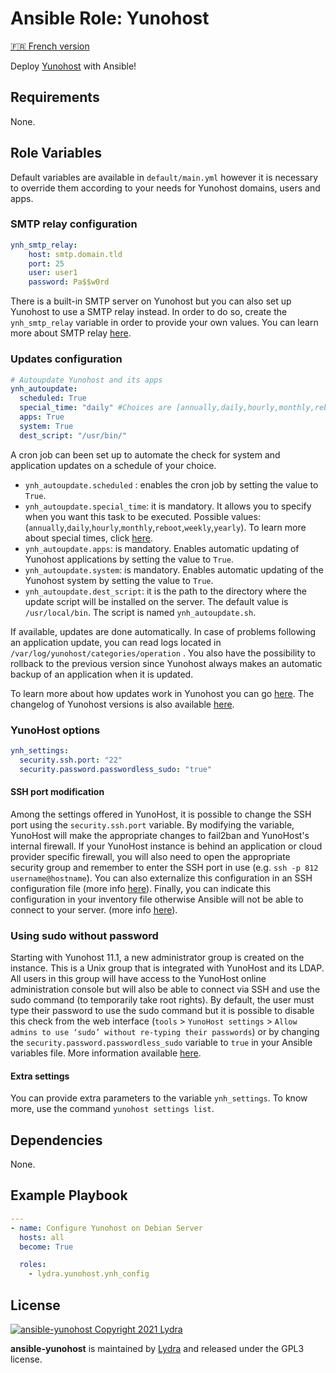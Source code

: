 # Ansible Role: Yunohost

[🇫🇷 French version](README-FR.md)

Deploy [Yunohost](https://yunohost.org/#/) with Ansible!

## Requirements

None.

## Role Variables

Default variables are available in `default/main.yml` however it is necessary to override them according to your needs for Yunohost domains, users and apps.

### SMTP relay configuration

```yml
ynh_smtp_relay:
    host: smtp.domain.tld
    port: 25
    user: user1
    password: Pa$$w0rd
```

There is a built-in SMTP server on Yunohost but you can also set up Yunohost to use a SMTP relay instead.
In order to do so, create the `ynh_smtp_relay` variable in order to provide your own values. You can learn more about SMTP relay [here](https://yunohost.org/en/administrate/specific_use_cases/email_relay).

### Updates configuration

```yml
# Autoupdate Yunohost and its apps
ynh_autoupdate:
  scheduled: True
  special_time: "daily" #Choices are [annually,daily,hourly,monthly,reboot,weekly,yearly]
  apps: True
  system: True
  dest_script: "/usr/bin/"
```

A cron job can been set up to automate the check for system and application updates on a schedule of your choice.

- `ynh_autoupdate.scheduled` : enables the cron job by setting the value to `True`.
- `ynh_autoupdate.special_time`: it is mandatory. It allows you to specify when you want this task to be executed. Possible values: (`annually`,`daily`,`hourly`,`monthly`,`reboot`,`weekly`,`yearly`). To learn more about special times, click [here](https://docs.ansible.com/ansible/latest/collections/ansible/builtin/cron_module.html).
- `ynh_autoupdate.apps`: is mandatory. Enables automatic updating of Yunohost applications by setting the value to `True`.
- `ynh_autoupdate.system`: is mandatory. Enables automatic updating of the Yunohost system by setting the value to `True`.
- `ynh_autoupdate.dest_script`: it is the path to the directory where the update script will be installed on the server. The default value is `/usr/local/bin`. The script is named `ynh_autoupdate.sh`.

If available, updates are done automatically. In case of problems following an application update, you can read logs located in `/var/log/yunohost/categories/operation` . You also have the possibility to rollback to the previous version since Yunohost always makes an automatic backup of an application when it is updated.

To learn more about how updates work in Yunohost you can go [here](https://yunohost.org/fr/update). The changelog of Yunohost versions is also available [here](https://forum.yunohost.org/tag/ynh_release).

### YunoHost options

```yml
ynh_settings:
  security.ssh.port: "22"
  security.password.passwordless_sudo: "true"
```

#### SSH port modification

Among the settings offered in YunoHost, it is possible to change the SSH port using the `security.ssh.port` variable. By modifying the variable, YunoHost will make the appropriate changes to fail2ban and YunoHost's internal firewall.
If your YunoHost instance is behind an application or cloud provider specific firewall, you will also need to open the appropriate security group and remember to enter the SSH port in use (e.g. `ssh -p 812 username@hostname`). You can also externalize this configuration in an SSH configuration file (more info [here](https://linuxize.com/post/using-the-ssh-config-file/)). Finally, you can indicate this configuration in your inventory file otherwise Ansible will not be able to connect to your server. (more info [here](https://docs.ansible.com/ansible/latest/reference_appendices/faq.html#how-do-i-handle-different-machines-needing-different-user-accounts-or-ports-to-log-in-with)).

### Using sudo without password

Starting with Yunohost 11.1, a new administrator group is created on the instance. This is a Unix group that is integrated with YunoHost and its LDAP. All users in this group will have access to the YunoHost online administration console but will also be able to connect via SSH and use the sudo command (to temporarily take root rights).
By default, the user must type their password to use the sudo command but it is possible to disable this check from the web interface (`tools` > `YunoHost settings` > `Allow admins to use ‘sudo’ without re-typing their passwords`) or by changing the `security.password.passwordless_sudo` variable to `true` in your Ansible variables file. More information available [here](https://forum.yunohost.org/t/yunohost-11-1-release-sortie-de-yunohost-11-1/23378#passwordless-sudo-4).


#### Extra settings

You can provide extra parameters to the variable `ynh_settings`. To know more, use the command `yunohost settings list`.

## Dependencies

None.

## Example Playbook

```yml
---
- name: Configure Yunohost on Debian Server
  hosts: all
  become: True

  roles:
    - lydra.yunohost.ynh_config
```

## License

[![ansible-yunohost Copyright 2021 Lydra](https://www.gnu.org/graphics/gplv3-with-text-136x68.png)](https://choosealicense.com/licenses/gpl-3.0/)

**ansible-yunohost** is maintained by [Lydra](https://lydra.fr/) and released under the GPL3 license.
